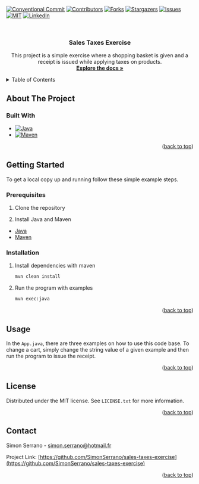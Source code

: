 <!-- Improved compatibility of back to top link: See: https://github.com/othneildrew/Best-README-Template/pull/73 -->
<a id="readme-top"></a>
<!--
*** Thanks for checking out the Best-README-Template. If you have a suggestion
*** that would make this better, please fork the repo and create a pull request
*** or simply open an issue with the tag "enhancement".
*** Don't forget to give the project a star!
*** Thanks again! Now go create something AMAZING! :D
-->



<!-- PROJECT SHIELDS -->
<!--
*** I'm using markdown "reference style" links for readability.
*** Reference links are enclosed in brackets [ ] instead of parentheses ( ).
*** See the bottom of this document for the declaration of the reference variables
*** for contributors-url, forks-url, etc. This is an optional, concise syntax you may use.
*** https://www.markdownguide.org/basic-syntax/#reference-style-links
-->
[![Conventional Commit][conventional-commits-shield]][conventional-commits-url]
[![Contributors][contributors-shield]][contributors-url]
[![Forks][forks-shield]][forks-url]
[![Stargazers][stars-shield]][stars-url]
[![Issues][issues-shield]][issues-url]
[![MIT][license-shield]][license-url]
[![LinkedIn][linkedin-shield]][linkedin-url]



<!-- PROJECT LOGO -->
<br />
<div align="center">

<h3 align="center">Sales Taxes Exercise</h3>

  <p align="center">
    This project is a simple exercise where a shopping basket is given and a receipt is issued while applying taxes on products.
    <br />
    <a href="https://github.com/SimonSerrano/sales-taxes-exercise"><strong>Explore the docs »</strong></a>
    <br />
  </p>
</div>



<!-- TABLE OF CONTENTS -->
<details>
  <summary>Table of Contents</summary>
  <ol>
    <li>
      <a href="#about-the-project">About The Project</a>
      <ul>
        <li><a href="#built-with">Built With</a></li>
      </ul>
    </li>
    <li>
      <a href="#getting-started">Getting Started</a>
      <ul>
        <li><a href="#prerequisites">Prerequisites</a></li>
        <li><a href="#installation">Installation</a></li>
      </ul>
    </li>
    <li><a href="#usage">Usage</a></li>
    <li><a href="#license">License</a></li>
    <li><a href="#contact">Contact</a></li>
  </ol>
</details>



<!-- ABOUT THE PROJECT -->
## About The Project

### Built With

* [![Java][Java]][Java-url]
* [![Maven][Maven]][Maven-url]

<p align="right">(<a href="#readme-top">back to top</a>)</p>



<!-- GETTING STARTED -->
## Getting Started

To get a local copy up and running follow these simple example steps.

### Prerequisites

1. Clone the repository

2. Install Java and Maven
- [Java](https://www.java.com/en/download/manual.jsp)
- [Maven](https://maven.apache.org/install.html)

### Installation

1. Install dependencies with maven
    ```sh
    mvn clean install
    ```
2. Run the program with examples
   ```sh
   mvn exec:java
   ```

<p align="right">(<a href="#readme-top">back to top</a>)</p>



<!-- USAGE EXAMPLES -->
## Usage

In the `App.java`, there are three examples on how to use this code base. To change a cart, simply change the string value of a given example and then run the program to issue the receipt.

<p align="right">(<a href="#readme-top">back to top</a>)</p>

<!-- LICENSE -->
## License

Distributed under the MIT license. See `LICENSE.txt` for more information.

<p align="right">(<a href="#readme-top">back to top</a>)</p>



<!-- CONTACT -->
## Contact

Simon Serrano - simon.serrano@hotmail.fr

Project Link: [https://github.com/SimonSerrano/sales-taxes-exercise](https://github.com/SimonSerrano/sales-taxes-exercise)

<p align="right">(<a href="#readme-top">back to top</a>)</p>



<!-- MARKDOWN LINKS & IMAGES -->
<!-- https://www.markdownguide.org/basic-syntax/#reference-style-links -->
[conventional-commits-shield]: https://img.shields.io/badge/Conventional_Commits-%E2%9C%93-brightgreen?style=for-the-badge&logo=conventionalcommits
[conventional-commits-url]: https://www.conventionalcommits.org/en/v1.0.0/
[contributors-shield]: https://img.shields.io/github/contributors/SimonSerrano/sales-taxes-exercise.svg?style=for-the-badge
[contributors-url]: https://github.com/SimonSerrano/sales-taxes-exercise/graphs/contributors
[forks-shield]: https://img.shields.io/github/forks/SimonSerrano/sales-taxes-exercise.svg?style=for-the-badge
[forks-url]: https://github.com/SimonSerrano/sales-taxes-exercise/network/members
[stars-shield]: https://img.shields.io/github/stars/SimonSerrano/sales-taxes-exercise.svg?style=for-the-badge
[stars-url]: https://github.com/SimonSerrano/sales-taxes-exercise/stargazers
[issues-shield]: https://img.shields.io/github/issues/SimonSerrano/sales-taxes-exercise.svg?style=for-the-badge
[issues-url]: https://github.com/SimonSerrano/sales-taxes-exercise/issues
[license-shield]: https://img.shields.io/github/license/SimonSerrano/sales-taxes-exercise.svg?style=for-the-badge
[license-url]: https://github.com/SimonSerrano/sales-taxes-exercise/blob/master/LICENSE.txt
[linkedin-shield]: https://img.shields.io/badge/-LinkedIn-black.svg?style=for-the-badge&logo=linkedin&colorB=555
[linkedin-url]: https://linkedin.com/in/simon-serrano
[Java]: https://img.shields.io/badge/Java-ED8B00?style=for-the-badge&logo=openjdk&logoColor=white
[Java-url]: https://www.java.com/fr/
[Maven]: https://img.shields.io/badge/MAVEN-000000?style=for-the-badge&logo=apachemaven&logoColor=blue
[Maven-url]: https://maven.apache.org/